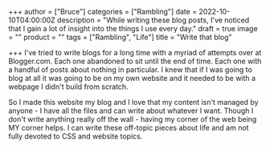 +++
author = ["Bruce"]
categories = ["Rambling"]
date = 2022-10-10T04:00:00Z
description = "While writing these blog posts, I've noticed that I gain a lot of insight into the things I use every day."
draft = true
image = ""
product = ""
tags = ["Rambling", "Life"]
title = "Write that blog"

+++
I've tried to write blogs for a long time with a myriad of attempts over at Blogger.com. Each one abandoned to sit until the end of time. Each one with a handful of posts about nothing in particular. I knew that if I was going to blog at all it was going to be on my own website and it needed to be with a webpage I didn't build from scratch. 

So I made this website my blog and I love that my content isn't managed by anyone - I have all the files and can write about whatever I want. Though I don't write anything really off the wall - having my corner of the web being <span style="text-transform: uppercase">my</span> corner helps. I can write these off-topic pieces about life and am not fully devoted to CSS and website topics. 